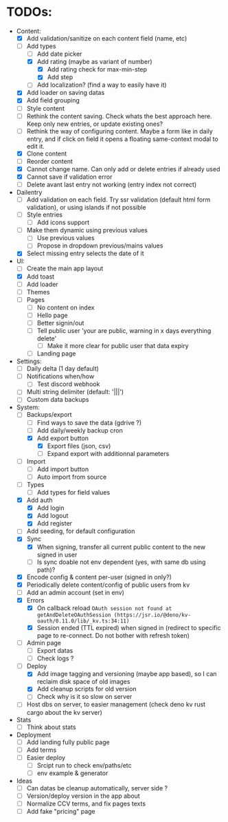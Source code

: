 # TODOs:

- Content:
  - [x] Add validation/sanitize on each content field (name, etc)
  - [ ] Add types
    - [ ] Add date picker
    - [x] Add rating (maybe as variant of number)
      - [x] Add rating check for max-min-step
      - [x] Add step
    - [ ] Add localization? (find a way to easily have it)
  - [x] Add loader on saving datas
  - [x] Add field grouping
  - [ ] Style content
  - [ ] Rethink the content saving. Check whats the best approach here. Keep only new entries, or update existing ones?
  - [ ] Rethink the way of configuring content. Maybe a form like in daily entry, and if click on field it opens a floating same-context modal to edit it.
  - [x] Clone content
  - [ ] Reorder content
  - [x] Cannot change name. Can only add or delete entries if already used
  - [x] Cannot save if validation error
  - [ ] Delete avant last entry not working (entry index not correct)
- Dailentry
  - [ ] Add validation on each field. Try ssr validation (default html form validation), or using islands if not possible
  - [ ] Style entries
    - [ ] Add icons support
  - [ ] Make them dynamic using previous values
    - [ ] Use previous values
    - [ ] Propose in dropdown previous/mains values
  - [x] Select missing entry selects the date of it
- UI:
  - [ ] Create the main app layout
  - [x] Add toast
  - [ ] Add loader
  - [ ] Themes
  - [ ] Pages
    - [ ] No content on index
    - [ ] Hello page
    - [ ] Better signin/out
    - [ ] Tell public user 'your are public, warning in x days everything delete'
      - [ ] Make it more clear for public user that data expiry
    - [ ] Landing page
- Settings:
  - [ ] Daily delta (1 day default)
  - [ ] Notifications when/how
    - [ ] Test discord webhook
  - [ ] Multi string delimiter (default: '|||')
  - [ ] Custom data backups
- System:
  - [ ] Backups/export
    - [ ] Find ways to save the data (gdrive ?)
    - [ ] Add daily/weekly backup cron
    - [x] Add export button
      - [x] Export files (json, csv)
      - [ ] Expand export with additionnal parameters
  - [ ] Import
    - [ ] Add import button
    - [ ] Auto import from source
  - [ ] Types
    - [ ] Add types for field values
  - [x] Add auth
    - [x] Add login
    - [x] Add logout
    - [x] Add register
  - [ ] Add seeding, for default configuration
  - [x] Sync
    - [x] When signing, transfer all current public content to the new signed in user
    - [ ] Is sync doable not env dependent (yes, with same db using path)?
  - [x] Encode config & content per-user (signed in only?)
  - [x] Periodically delete content/config of public users from kv
  - [ ] Add an admin account (set in env)
  - [x] Errors
    - [x] On callback reload `OAuth session not found at getAndDeleteOAuthSession (https://jsr.io/@deno/kv-oauth/0.11.0/lib/_kv.ts:34:11)`
    - [x] Session ended (TTL expired) when signed in (redirect to specific page to re-connect. Do not bother with refresh token)
  - [ ] Admin page
    - [ ] Export datas
    - [ ] Check logs ?
  - [ ] Deploy
    - [x] Add image tagging and versioning (maybe app based), so I can reclaim disk space of old images
    - [x] Add cleanup scripts for old version
    - [ ] Check why is it so slow on server
  - [ ] Host dbs on server, to easier management (check deno kv rust cargo about the kv server)
- Stats
  - [ ] Think about stats
- Deployment
  - [ ] Add landing fully public page
  - [ ] Add terms
  - [ ] Easier deploy
    - [ ] Srcipt run to check env/paths/etc
    - [ ] env example & generator
- Ideas
  - [ ] Can datas be cleanup automatically, server side ?
  - [ ] Version/deploy version in the app about
  - [ ] Normalize CCV terms, and fix pages texts
  - [ ] Add fake "pricing" page

